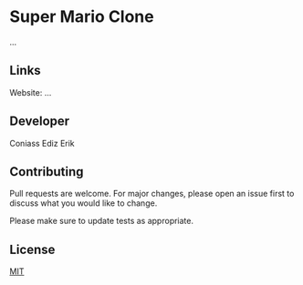 # Super Mario Clone

...

## Links

Website: ...

## Developer
Coniass
Ediz
Erik

## Contributing
Pull requests are welcome. For major changes, please open an issue first to discuss what you would like to change.

Please make sure to update tests as appropriate.

## License
[MIT](https://choosealicense.com/licenses/mit/)
